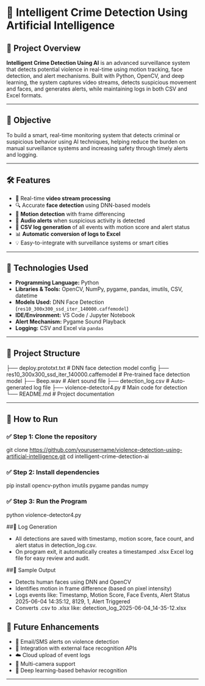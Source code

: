 # 🧠 Intelligent Crime Detection Using Artificial Intelligence

## 📌 Project Overview

**Intelligent Crime Detection Using AI** is an advanced surveillance system that detects potential violence in real-time using motion tracking, face detection, and alert mechanisms. Built with Python, OpenCV, and deep learning, the system captures video streams, detects suspicious movement and faces, and generates alerts, while maintaining logs in both CSV and Excel formats.

---

## 🎯 Objective

To build a smart, real-time monitoring system that detects criminal or suspicious behavior using AI techniques, helping reduce the burden on manual surveillance systems and increasing safety through timely alerts and logging.

---

## 🛠️ Features

- 🎥 Real-time **video stream processing**
- 🔍 Accurate **face detection** using DNN-based models
- 🎯 **Motion detection** with frame differencing
- 📢 **Audio alerts** when suspicious activity is detected
- 📝 **CSV log generation** of all events with motion score and alert status
- 📊 **Automatic conversion of logs to Excel**
- 💡 Easy-to-integrate with surveillance systems or smart cities

---

## 🧪 Technologies Used

- **Programming Language:** Python
- **Libraries & Tools:** OpenCV, NumPy, pygame, pandas, imutils, CSV, datetime
- **Models Used:** DNN Face Detection (`res10_300x300_ssd_iter_140000.caffemodel`)
- **IDE/Environment:** VS Code / Jupyter Notebook
- **Alert Mechanism:** Pygame Sound Playback
- **Logging:** CSV and Excel via `pandas`

---

## 📁 Project Structure
├── deploy.prototxt.txt # DNN face detection model config
├── res10_300x300_ssd_iter_140000.caffemodel # Pre-trained face detection model
├── Beep.wav # Alert sound file
├── detection_log.csv # Auto-generated log file
├── violence-detector4.py # Main code for detection
└── README.md # Project documentation



---

## 🚀 How to Run

### ✅ Step 1: Clone the repository

git clone https://github.com/yourusername/violence-detection-using-artificial-intelligence.git
cd intelligent-crime-detection-ai

### ✅ Step 2: Install dependencies
pip install opencv-python imutils pygame pandas numpy

### ✅ Step 3: Run the Program
python violence-detector4.py



##📂 Log Generation
- All detections are saved with timestamp, motion score, face count, and alert status in detection_log.csv.
- On program exit, it automatically creates a timestamped .xlsx Excel log file for easy review and audit.



##🧪 Sample Output
- Detects human faces using DNN and OpenCV
- Identifies motion in frame difference (based on pixel intensity)
- Logs events like:
  Timestamp, Motion Score, Face Events, Alert Status
  2025-06-04 14:35:12, 8129, 1, Alert Triggered
- Converts .csv to .xlsx like:
detection_log_2025-06-04_14-35-12.xlsx



## 🚀 Future Enhancements
- 📩 Email/SMS alerts on violence detection
- 🔗 Integration with external face recognition APIs
- ☁️ Cloud upload of event logs
- 🎥 Multi-camera support
- 🤖 Deep learning-based behavior recognition

______________________________________________________________________________________________________________________________________________________________
